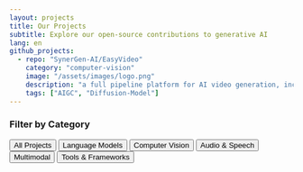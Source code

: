 ```yaml
---
layout: projects
title: Our Projects
subtitle: Explore our open-source contributions to generative AI
lang: en
github_projects:
  - repo: "SynerGen-AI/EasyVideo"
    category: "computer-vision"
    image: "/assets/images/logo.png"
    description: "a full pipeline platform for AI video generation, including a designed prompt model, video diffusion models..."
    tags: ["AIGC", "Diffusion-Model"]
---
```


<div class="projects-page">
  <div class="projects-filter">
    <h3>Filter by Category</h3>
    <div class="filter-buttons">
      <button class="filter-btn active" data-filter="all">All Projects</button>
      <button class="filter-btn" data-filter="language-models">Language Models</button>
      <button class="filter-btn" data-filter="computer-vision">Computer Vision</button>
      <button class="filter-btn" data-filter="audio">Audio & Speech</button>
      <button class="filter-btn" data-filter="multimodal">Multimodal</button>
      <button class="filter-btn" data-filter="tools">Tools & Frameworks</button>
    </div>
  </div>

  <div class="projects-grid" id="projects-grid">
    <!-- GitHub projects will be dynamically loaded via JavaScript -->
  </div>

  <!-- GitHub projects data -->
  <script type="application/json" id="github-projects-data">
  {{ page.github_projects | jsonify }}
  </script>
  
  <script src="{{ '/assets/js/cache-manager.js' | relative_url }}"></script>
<script src="{{ '/assets/js/cache-monitor.js' | relative_url }}"></script>
<script src="{{ '/js/projects.js' | relative_url }}"></script>

  <div class="no-projects" style="display: none;">
    <p>Nothing found, but we are developing!!!</p>
  </div>
</div>

<!-- 引入项目页面专用样式 -->
<link rel="stylesheet" href="{{ '/css/projects.css' | relative_url }}">